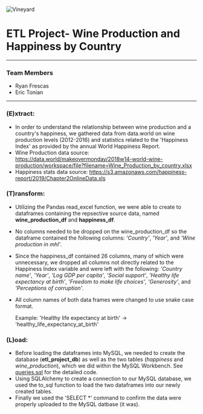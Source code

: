 ![Vineyard](https://natgeo.imgix.net/factsheets/thumbnails/shutterstock_312203492.jpg?auto=compress,format&w=1024&h=560&fit=crop)

# ETL Project- Wine Production and Happiness by Country
---
### Team Members
- Ryan Frescas
- Eric Tonian
---
### (E)xtract:
- In order to understand the relationship between wine production and a country's happiness, we gathered data from data.world on wine production levels (2012-2016) and statistics related to the 'Happiness Index' as provided by the annual World Happiness Report.
- Wine Production data source: https://data.world/makeovermonday/2018w14-world-wine-production/workspace/file?filename=Wine_Production_by_country.xlsx
- Happiness stats data source: https://s3.amazonaws.com/happiness-report/2019/Chapter2OnlineData.xls

### (T)ransform:
- Utilizing the Pandas read_excel function, we were able to create to dataframes containing the repsective source data, named **wine_production_df** and **happiness_df**.
- No columns needed to be dropped on the wine_production_df so the dataframe contained the following columns: *'Country'*, *'Year'*, and *'Wine production in mhl'*.
- Since the happiness_df contained 26 columns, many of which were unnecessary, we dropped all columns not directly related to the Happiness Index variable and were left with the following: *'Country name'*, *'Year'*, *'Log GDP per capita'*, *'Social support'*, *'Healthy life expectancy at birth'*, *'Freedom to make life choices'*, *'Generosity'*, and *'Perceptions of corruption'*.
- All column names of both data frames were changed to use snake case format.

    Example: 'Healthy life expectancy at birth' -> 'healthy_life_expectancy_at_birth'

### (L)oad:
- Before loading the dataframes into MySQL, we needed to create the database (**etl_project_db**) as well as the two tables (*happiness* and *wine_production*), which we did within the MySQL Workbench. See [queries.sql](https://github.com/rfrescas/ETL-WineProduction_Happiness/blob/master/queries.sql) for the detailed code.
- Using SQLAlchemy to create a connection to our MySQL database, we used the to_sql function to load the two dataframes into our newly created tables.
- Finally we used the 'SELECT \*' command to confirm the data were properly uploaded to the MySQL datbase (it was).
